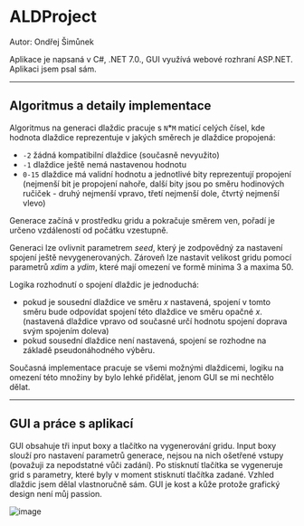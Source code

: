 # ALDProject
Autor: Ondřej Šimůnek

Aplikace je napsaná v C#, .NET 7.0., GUI využívá webové rozhraní ASP.NET. Aplikaci jsem psal sám. 

---

## Algoritmus a detaily implementace

Algoritmus na generaci dlaždic pracuje s `N`*`M` maticí celých čísel, kde hodnota dlaždice reprezentuje v jakých směrech je dlaždice propojená:
* `-2` žádná kompatibilní dlaždice (současně nevyužito)
* `-1` dlaždice ještě nemá nastavenou hodnotu
* `0-15` dlaždice má validní hodnotu a jednotlivé bity reprezentují propojení (nejmenší bit je propojení nahoře, další bity jsou po směru hodinových ručiček - druhý nejmenší vpravo, třetí nejmenší dole, čtvrtý nejmenší vlevo)

Generace začíná v prostředku gridu a pokračuje směrem ven, pořadí je určeno vzdáleností od počátku vzestupně.

Generaci lze ovlivnit parametrem *seed*, který je zodpovědný za nastavení spojení ještě nevygenerovaných. Zároveň lze nastavit velikost gridu pomocí parametrů *xdim* a *ydim*, které mají omezení ve formě minima 3 a maxima 50.

Logika rozhodnutí o spojení dlaždic je jednoduchá:
* pokud je sousední dlaždice ve směru *x* nastavená, spojení v tomto směru bude odpovídat spojení této dlaždice ve směru opačné *x*. (nastavená dlaždice vpravo od současné určí hodnotu spojení doprava svým spojením doleva)
* pokud sousední dlaždice není nastavená, spojení se rozhodne na základě pseudonáhodného výběru.

Současná implementace pracuje se všemi možnými dlaždicemi, logiku na omezení této množiny by bylo lehké přidělat, jenom GUI se mi nechtělo dělat.

---
## GUI a práce s aplikací

GUI obsahuje tři input boxy a tlačítko na vygenerování gridu. Input boxy slouží pro nastavení parametrů generace, nejsou na nich ošetřené vstupy (považuji za nepodstatné vůči zadání). Po stisknutí tlačítka se vygeneruje grid s parametry, které byly v moment stisknutí tlačítka zadané. Vzhled dlaždic jsem dělal vlastnoručně sám. GUI je kost a kůže protože grafický design není můj passion.

![image](https://user-images.githubusercontent.com/43739606/211933236-79609e73-35ef-4b60-9e7a-a779c23ef5b5.png)
